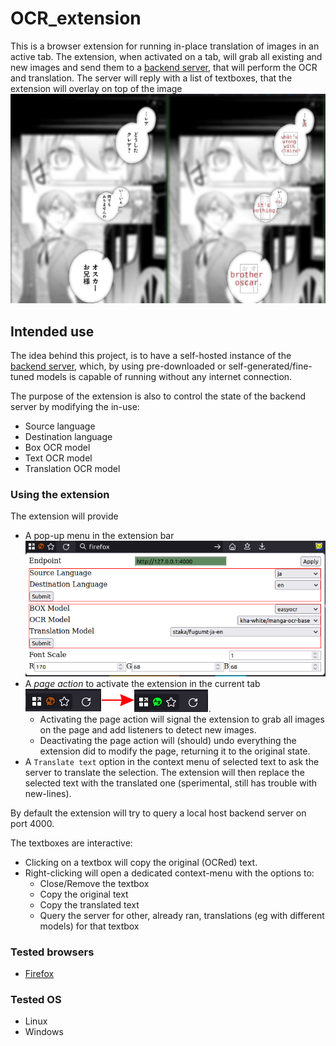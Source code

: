 # OCR_extension

This is a browser extension for running in-place translation of images in an active tab.
The extension, when activated on a tab, will grab all existing and new images and send them to a [backend server](https://github.com/Crivella/ocr_translate), that will perform the OCR and translation.
The server will reply with a list of textboxes, that the extension will overlay on top of the image
![Sample](images/Sample.png)

## Intended use

The idea behind this project, is to have a self-hosted instance of the [backend server](https://github.com/Crivella/ocr_translate), which, by using pre-downloaded or self-generated/fine-tuned models is capable of running without any internet connection.

The purpose of the extension is also to control the state of the backend server by modifying the in-use:

- Source language
- Destination language
- Box OCR model
- Text OCR model
- Translation OCR model

### Using the extension

The extension will provide

- A pop-up menu in the extension bar ![popup](images/popup.png)
- A *page action* to activate the extension in the current tab ![page-action](images/page-action.png).
  - Activating the page action will signal the extension to grab all images on the page and add listeners to detect new images.
  - Deactivating the page action will (should) undo everything the extension did to modify the page, returning it to the original state.
- A `Translate text` option in the context menu of selected text to ask the server to translate the selection. The extension will then replace the selected text with the translated one (sperimental, still has trouble with new-lines).

By default the extension will try to query a local host backend server on port 4000.

The textboxes are interactive:

- Clicking on a textbox will copy the original (OCRed) text.
- Right-clicking will open a dedicated context-menu with the options to:
  - Close/Remove the textbox
  - Copy the original text
  - Copy the translated text
  - Query the server for other, already ran, translations (eg with different models) for that textbox

### Tested browsers

- [Firefox](https://www.mozilla.org/en-US/firefox/new/)

### Tested OS

- Linux
- Windows